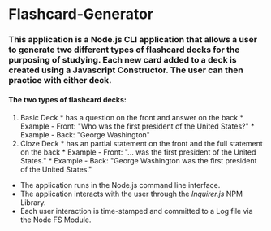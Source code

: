 # Flashcard-Generator

### This application is a Node.js CLI application that allows a user to generate two different types of flashcard decks for the purposing of studying. Each new card added to a deck is created using a Javascript Constructor. The user can then practice with either deck.

#### The two types of flashcard decks:
  1. Basic Deck 
    * has a question on the front and answer on the back
    * Example - Front: "Who was the first president of the United States?"
    * Example - Back: "George Washington"
  2. Cloze Deck
    * has an partial statement on the front and the full statement on the back
    * Example - Front: "... was the first president of the United States."
    * Example - Back: "George Washington was the first president of the United States."

* The application runs in the Node.js command line interface.
* The application interacts with the user through the *Inquirer.js* NPM Library.
* Each user interaction is time-stamped and committed to a Log file via the Node FS Module.



